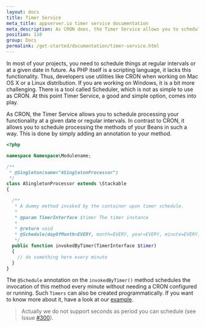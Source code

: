 ```yaml
---
layout: docs
title: Timer Service
meta_title: appserver.io timer service documentation
meta_description: As CRON does, the Timer Service allows you to schedule processing your functionality at a given date or in regular intervals.
position: 110
group: Docs
permalink: /get-started/documentation/timer-service.html
---
```


In most of your projects, you need to schedule things at regular intervals
or at a given date in future. As PHP itself is a scripting language, it lacks this functionality. Thus, developers use utilities like CRON when working on Mac OS X or a Linux distribution. If you
are working on Windows, it is a bit more challenging. There is a tool called Scheduler, which
is not as simple to use as CRON. At this point Timer Service, a good and simple option, comes into play.

As CRON, the Timer Service allows you to schedule processing your functionality at a given
date or regular intervals. In contrast to CRON, it allows you to schedule processing the methods
of your Beans in such a way. This is done by simply adding an annotation to your method.

```php
<?php

namespace Namespace\Modulename;

/**
 * @Singleton(name="ASingletonProcessor")
 */
class ASingletonProcessor extends \Stackable
{

  /**
   * A dummy method invoked by the container upon timer schedule.
   *
   * @param TimerInterface $timer The timer instance
   *
   * @return void
   * @Schedule(dayOfMonth=EVERY, month=EVERY, year=EVERY, minute=EVERY, hour=EVERY)
   */
  public function invokedByTimer(TimerInterface $timer)
  {
    // do something here every minute
  }
}
```

The `@Schedule` annotation on the `invokedByTimer()` method schedules the invocation of this
method every minute without needing a CRON configured or running. Such `Timers` can
also be created programmatically. If you want to know more about it, have a look at our [example](https://github.com/appserver-io-apps/example).

> Actually we do not support seconds as period you can schedule (see Issue [#300](#300)).
